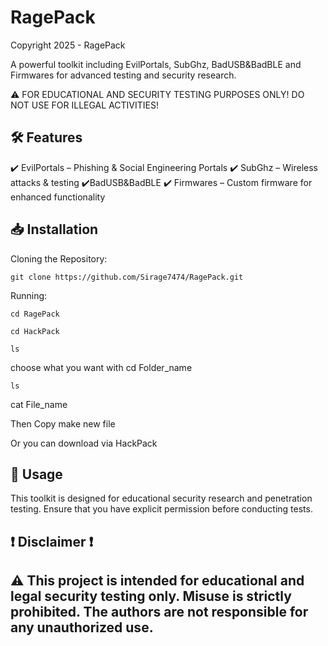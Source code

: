 # RagePack

Copyright 2025 - RagePack

A powerful toolkit including EvilPortals, SubGhz, BadUSB&BadBLE and Firmwares for advanced testing and security research.

⚠️ FOR EDUCATIONAL AND SECURITY TESTING PURPOSES ONLY! DO NOT USE FOR ILLEGAL ACTIVITIES!

## 🛠 Features

✔️ EvilPortals – Phishing & Social Engineering Portals ✔️ SubGhz – Wireless attacks & testing ✔️BadUSB&BadBLE ✔️ Firmwares – Custom firmware for enhanced functionality

## 📥 Installation

Cloning the Repository:
```
git clone https://github.com/Sirage7474/RagePack.git
```

Running:
```
cd RagePack
```

```
cd HackPack
```

```
ls
```
choose what you want with cd Folder_name

```
ls
```
cat File_name

Then Copy make new file

Or you can download via HackPack

## 📌 Usage

This toolkit is designed for educational security research and penetration testing. Ensure that you have explicit permission before conducting tests.

## ❗ Disclaimer ❗

## ⚠️ This project is intended for educational and legal security testing only. Misuse is strictly prohibited. The authors are not responsible for any unauthorized use.

